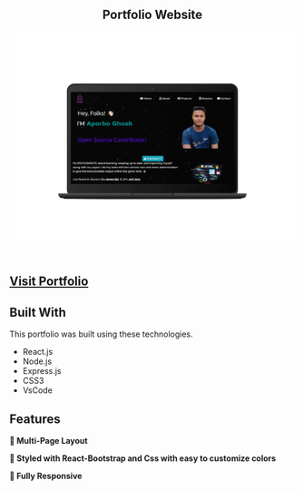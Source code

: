 <h2 align="center">
  Portfolio Website<br/>
  <a href="https://www.linkedin.com/in/aporbo-ghosh-7753541a6/" target="_blank"Aporbo Ghosh</a>
</h2>
<div align="center">
  <img alt="Demo" src="./src/Assets/google-pixelbook-mockup.png" />
</div>

<br/>

## [Visit Portfolio](https://aporbo-portfolio.web.app/)

## Built With

This portfolio was built using these technologies.

- React.js
- Node.js
- Express.js
- CSS3
- VsCode

## Features

**📖 Multi-Page Layout**

**🎨 Styled with React-Bootstrap and Css with easy to customize colors**

**📱 Fully Responsive**


